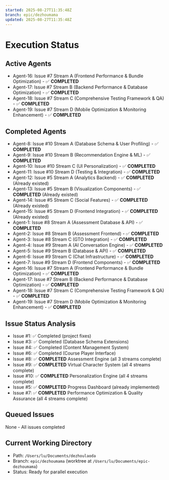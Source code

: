 ```yaml
---
started: 2025-08-27T11:35:48Z
branch: epic/dezhoumama
updated: 2025-08-27T11:35:48Z
---
```


# Execution Status

## Active Agents
- Agent-16: Issue #7 Stream A (Frontend Performance & Bundle Optimization) - ✅ **COMPLETED**
- Agent-17: Issue #7 Stream B (Backend Performance & Database Optimization) - ✅ **COMPLETED**
- Agent-18: Issue #7 Stream C (Comprehensive Testing Framework & QA) - ✅ **COMPLETED**
- Agent-19: Issue #7 Stream D (Mobile Optimization & Monitoring Enhancement) - ✅ **COMPLETED**

## Completed Agents
- Agent-8: Issue #10 Stream A (Database Schema & User Profiling) - ✅ **COMPLETED**
- Agent-9: Issue #10 Stream B (Recommendation Engine & ML) - ✅ **COMPLETED**  
- Agent-10: Issue #10 Stream C (UI Personalization) - ✅ **COMPLETED**
- Agent-11: Issue #10 Stream D (Testing & Integration) - ✅ **COMPLETED**
- Agent-12: Issue #5 Stream A (Analytics Backend) - ✅ **COMPLETED** (Already existed)
- Agent-13: Issue #5 Stream B (Visualization Components) - ✅ **COMPLETED** (Already existed)
- Agent-14: Issue #5 Stream C (Social Features) - ✅ **COMPLETED** (Already existed)
- Agent-15: Issue #5 Stream D (Frontend Integration) - ✅ **COMPLETED** (Already existed)
- Agent-1: Issue #8 Stream A (Assessment Database & API) - ✅ **COMPLETED**
- Agent-2: Issue #8 Stream B (Assessment Frontend) - ✅ **COMPLETED**  
- Agent-3: Issue #8 Stream C (GTO Integration) - ✅ **COMPLETED**
- Agent-4: Issue #9 Stream A (AI Conversation Engine) - ✅ **COMPLETED**
- Agent-5: Issue #9 Stream B (Database & API) - ✅ **COMPLETED**
- Agent-6: Issue #9 Stream C (Chat Infrastructure) - ✅ **COMPLETED**
- Agent-7: Issue #9 Stream D (Frontend Components) - ✅ **COMPLETED**
- Agent-16: Issue #7 Stream A (Frontend Performance & Bundle Optimization) - ✅ **COMPLETED**
- Agent-17: Issue #7 Stream B (Backend Performance & Database Optimization) - ✅ **COMPLETED**
- Agent-18: Issue #7 Stream C (Comprehensive Testing Framework & QA) - ✅ **COMPLETED**
- Agent-19: Issue #7 Stream D (Mobile Optimization & Monitoring Enhancement) - ✅ **COMPLETED**

## Issue Status Analysis
- Issue #1: ✅ Completed (project fixes)
- Issue #3: ✅ Completed (Database Schema Extensions) 
- Issue #4: ✅ Completed (Content Management System)
- Issue #6: ✅ Completed (Course Player Interface)
- Issue #8: ✅ **COMPLETED** Assessment Engine (all 3 streams complete)
- Issue #9: ✅ **COMPLETED** Virtual Character System (all 4 streams complete)
- Issue #10: ✅ **COMPLETED** Personalization Engine (all 4 streams complete)
- Issue #5: ✅ **COMPLETED** Progress Dashboard (already implemented)
- Issue #7: ✅ **COMPLETED** Performance Optimization & Quality Assurance (all 4 streams complete)

## Queued Issues
None - All issues completed

## Current Working Directory
- Path: `/Users/lu/Documents/dezhoulaoda`
- Branch: `epic/dezhoumama` (worktree at `/Users/lu/Documents/epic-dezhoumama`)
- Status: Ready for parallel execution